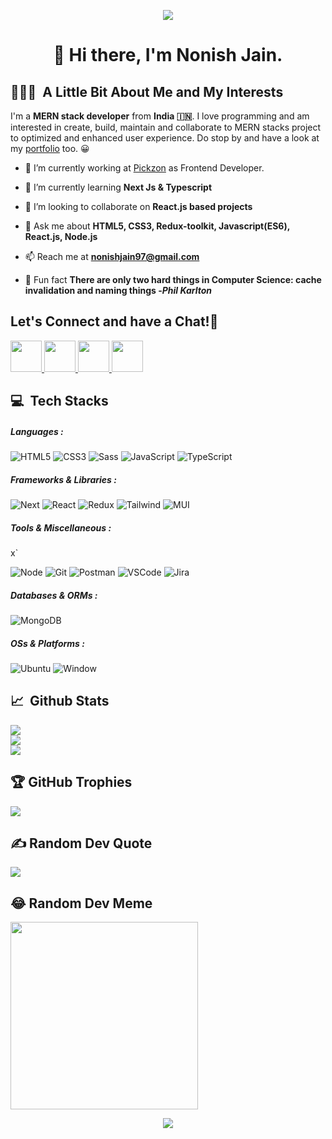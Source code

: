 <p align="center">
  <img src="https://capsule-render.vercel.app/api?type=waving&color=gradient&text=%E0%A4%A8%E0%A4%AE%E0%A4%B8%E0%A5%8D%E0%A4%A4%E0%A5%87%20!%20%F0%9F%99%8F&height=150&section=header"/>
</p>
<h1 align="center">
  👋 Hi there, I'm Nonish Jain. 
</h1>

<h2 align="left"> 👨🏻‍💻 &nbsp;A Little Bit About Me and My Interests</h2>

I'm a **MERN stack developer** from **India 🇮🇳**. I love programming and am interested in create, build, maintain and collaborate to MERN stacks project to optimized and enhanced user experience. Do stop by and have a look at my [portfolio](https://nonishjain97.dorik.io/) too. 😀

- 🔭 I’m currently working at [Pickzon](https://pickzon.com/) as Frontend Developer.

- 🌱 I’m currently learning **Next Js & Typescript**

- 👯 I’m looking to collaborate on **React.js based projects**

- 💬 Ask me about **HTML5, CSS3, Redux-toolkit, Javascript(ES6), React.js, Node.js**

- 📫 Reach me at **nonishjain97@gmail.com**

<!-- - 🖊️ Read my technical blogs <a href="https://nanu02d8.medium.com/" target="_blank">here</a>  on Medium.com -->

- 🐸 Fun fact **There are only two hard things in Computer Science: cache invalidation and naming things -_Phil Karlton_**

<h2> Let's Connect and have a Chat!💬</h2>
<p align="left">
<a href="https://nonishjain97.dorik.io/">
  <img height="50" src="https://user-images.githubusercontent.com/46517096/166972883-f5f1d88c-0246-4374-88ac-ded0f2cf0699.png"/>
</a>
<a href="https://www.linkedin.com/in/nonish-jain-707397169">
  <img height="50" src="https://user-images.githubusercontent.com/46517096/166973395-19676cd8-f8ec-4abf-83ff-da8243505b82.png"/>
</a>
<!-- <a href="https://nonish.medium.com/">
  <img height="50" src="https://user-images.githubusercontent.com/46517096/166973962-d05d145a-b6a0-4643-bd3d-5ac845679367.png"/>
</a> -->
<!-- <a href="https://dev.to/nonish">
  <img height="50" src="https://user-images.githubusercontent.com/46517096/166974096-7aeecad4-483e-4c85-983f-f4b37b3f794e.png"/>
</a> -->
<a href="https://twitter.com/__nonish/">
  <img height="50" src="https://user-images.githubusercontent.com/46517096/166974271-91dfa250-d70b-4cb9-8707-f1bda1b708c3.png"/>
</a>
<a href="https://www.instagram.com/_nonish/">
  <img height="50" src="https://user-images.githubusercontent.com/46517096/166974368-9798f39f-1f46-499c-b14e-81f0a3f83a06.png"/>
</a>
</p>

<h2 align="left">💻 &nbsp;Tech Stacks</h2>

<h5>Languages : </h5>
  
 ![HTML5](https://img.shields.io/static/v1?style=for-the-badge&message=HTML5&color=E34F26&logo=HTML5&logoColor=FFFFFF&label=) 
 ![CSS3](https://img.shields.io/static/v1?style=for-the-badge&message=CSS3&color=1572B6&logo=CSS3&logoColor=FFFFFF&label=) 
 ![Sass](https://img.shields.io/static/v1?style=for-the-badge&message=Sass&color=CC6699&logo=Sass&logoColor=FFFFFF&label=) 
 ![JavaScript](https://img.shields.io/static/v1?style=for-the-badge&message=JavaScript&color=222222&logo=JavaScript&logoColor=F7DF1E&label=) 
 ![TypeScript](https://img.shields.io/static/v1?style=for-the-badge&message=TypeScript&color=3178C6&logo=TypeScript&logoColor=FFFFFF&label=) 

<h5>Frameworks & Libraries :</h5>
  
 ![Next](https://img.shields.io/static/v1?style=for-the-badge&message=Next.Js&color=000000&logo=nextdotjs&logoColor=FFFFFF&label=)
 ![React](https://img.shields.io/static/v1?style=for-the-badge&message=React.Js&color=61DAFB&logo=react&logoColor=FFFFFF&label=)
 ![Redux](https://img.shields.io/static/v1?style=for-the-badge&message=Redux&color=764ABC&logo=redux&logoColor=FFFFFF&label=)
 ![Tailwind](https://img.shields.io/static/v1?style=for-the-badge&message=TailwindCSS&color=06B6D4&logo=tailwindcss&logoColor=FFFFFF&label=)
 ![MUI](https://img.shields.io/static/v1?style=for-the-badge&message=MaterialUI&color=007FFF&logo=mui&logoColor=FFFFFF&label=)

<h5>Tools & Miscellaneous :</h5>x`  
  
  ![Node](https://img.shields.io/static/v1?style=for-the-badge&message=NodeJs&color=47A248&logo=nodedotjs&logoColor=FFFFFF&label=)
  ![Git](https://img.shields.io/static/v1?style=for-the-badge&message=Git&color=F05032&logo=git&logoColor=FFFFFF&label=)
  ![Postman](https://img.shields.io/static/v1?style=for-the-badge&message=Postman&color=FF6C37&logo=postman&logoColor=FFFFFF&label=)
  ![VSCode](https://img.shields.io/static/v1?style=for-the-badge&message=VSCode&color=007ACC&logo=visualstudiocode&logoColor=FFFFFF&label=)
  ![Jira](https://img.shields.io/static/v1?style=for-the-badge&message=Jira&color=0052CC&logo=jirasoftware&logoColor=FFFFFF&label=)


<h5> Databases & ORMs :</h5>
  
  ![MongoDB](https://img.shields.io/static/v1?style=for-the-badge&message=MongoDB&color=47A248&logo=mongodb&logoColor=FFFFFF&label=)
  
<h5> OSs & Platforms :</h5>
  
  ![Ubuntu](https://img.shields.io/static/v1?style=for-the-badge&message=Ubuntu&color=E95420&logo=ubuntu&logoColor=FFFFFF&label=)
  ![Window](https://img.shields.io/static/v1?style=for-the-badge&message=Window&color=0078D6&logo=windows10&logoColor=FFFFFF&label=)

<h2 align="left">📈 &nbsp;Github Stats</h2>

![](https://github-readme-stats.vercel.app/api?username=Nonish&theme=merko&hide_border=false&include_all_commits=false&count_private=false)<br/>
![](https://github-readme-streak-stats.herokuapp.com/?user=Nonish&theme=merko&hide_border=false)<br/>
![](https://github-profile-summary-cards.vercel.app/api/cards/repos-per-language?username=nonish&theme=merko)

<h2 align="left">🏆 GitHub Trophies</h2>

![](https://github-profile-trophy.vercel.app/?username=Nonish&theme=matrix&no-frame=false&no-bg=true&margin-w=4)

<h2 align="left">  ✍️ Random Dev Quote</h2>

![](https://quotes-github-readme.vercel.app/api?type=horizontal&theme=merko)

<h2 align="left"> 😂 Random Dev Meme</h2>

<img src='https://randommeme-five.vercel.app/' style="height: 300px;"/>

<p align="center">
  <img src="https://capsule-render.vercel.app/api?type=waving&color=gradient&height=150&section=footer"/>
</p>
